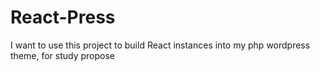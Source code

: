 # React-Press
I want to use this project to build React instances into my php wordpress theme, for study propose 
